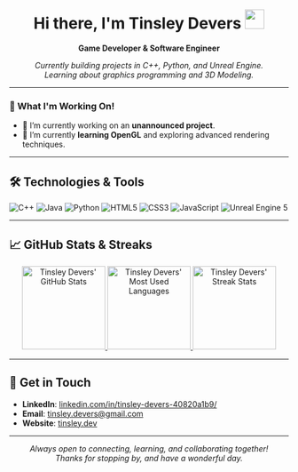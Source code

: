 <h1 align="center">Hi there, I'm Tinsley Devers <img src="https://media.giphy.com/media/hvRJCLFzcasrR4ia7z/giphy.gif" width="35px"></h1>

<p align="center">
  <b>Game Developer & Software Engineer</b>
</p>

<p align="center">
  <em>
    Currently building projects in C++, Python, and Unreal Engine.<br>
    Learning about graphics programming and 3D Modeling.
  </em>
</p>

---

### 🎉 What I'm Working On!

- 🔭 I’m currently working on an **unannounced project**.
- 🌱 I’m currently **learning OpenGL** and exploring advanced rendering techniques.

---

## 🛠️ Technologies & Tools

<p>
  <img src="https://img.shields.io/badge/-C++-00599C?style=flat&logo=cplusplus&logoColor=white" alt="C++">
  <img src="https://img.shields.io/badge/java-%23ED8B00.svg?style=flat&logo=openjdk&logoColor=white" alt="Java">
  <img src="https://img.shields.io/badge/-Python-3776AB?style=flat&logo=python&logoColor=white" alt="Python">
  <img src="https://img.shields.io/badge/-HTML5-E34F26?style=flat&logo=html5&logoColor=white" alt="HTML5">
  <img src="https://img.shields.io/badge/-CSS3-1572B6?style=flat&logo=css3&logoColor=white" alt="CSS3">
  <img src="https://img.shields.io/badge/-JavaScript-black?style=flat&logo=javascript&logoColor=eed718" alt="JavaScript">
  <img src="https://img.shields.io/badge/-UE5-313131?style=flat&logo=unreal-engine&logoColor=white" alt="Unreal Engine 5">
</p>

---

## 📈 GitHub Stats & Streaks

<p align="center">
  <a href="https://github.com/TinsleyDevers">
    <img src="https://github-readme-stats.vercel.app/api?username=TinsleyDevers&show_icons=true&theme=radical" alt="Tinsley Devers' GitHub Stats" height="150" />
  </a>
  <a href="https://github.com/TinsleyDevers">
    <img src="https://github-readme-stats.vercel.app/api/top-langs/?username=TinsleyDevers&layout=compact&theme=radical" alt="Tinsley Devers' Most Used Languages" height="150" />
  </a>
  <a href="https://github.com/TinsleyDevers">
    <img src="https://github-readme-streak-stats.herokuapp.com/?user=TinsleyDevers&theme=radical" alt="Tinsley Devers' Streak Stats" height="150" />
  </a>
</p>

<!-- 
## 🏆 GitHub Trophies
[![trophy](https://github-profile-trophy.vercel.app/?username=TinsleyDevers&theme=onedark&column=3&margin-w=15&margin-h=15)](https://github.com/ryo-ma/github-profile-trophy)
-->

---

## 💬 Get in Touch

- **LinkedIn**: [linkedin.com/in/tinsley-devers-40820a1b9/](https://www.linkedin.com/in/tinsley-devers-40820a1b9/)
- **Email**: [tinsley.devers@gmail.com](mailto:tinsley.devers@gmail.com)
- **Website**: [tinsley.dev](https://tinsley.dev)

---

<p align="center">
  <i>Always open to connecting, learning, and collaborating together! <br>
  Thanks for stopping by, and have a wonderful day.</i>
</p>

